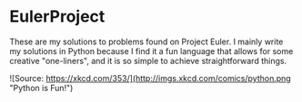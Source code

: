 # EulerProject

These are my solutions to problems found on Project Euler. I mainly write my solutions in Python because I find it a fun language that allows for some creative "one-liners", and it is so simple to achieve straightforward things.

![Source: https://xkcd.com/353/](http://imgs.xkcd.com/comics/python.png "Python is Fun!")